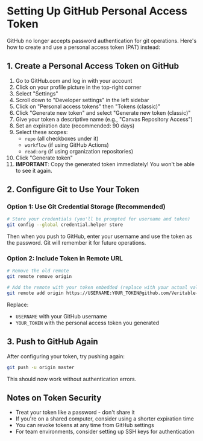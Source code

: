 # Setting Up GitHub Personal Access Token

GitHub no longer accepts password authentication for git operations. Here's how to create and use a personal access token (PAT) instead:

## 1. Create a Personal Access Token on GitHub

1. Go to GitHub.com and log in with your account
2. Click on your profile picture in the top-right corner
3. Select "Settings"
4. Scroll down to "Developer settings" in the left sidebar
5. Click on "Personal access tokens" then "Tokens (classic)"
6. Click "Generate new token" and select "Generate new token (classic)"
7. Give your token a descriptive name (e.g., "Canvas Repository Access")
8. Set an expiration date (recommended: 90 days)
9. Select these scopes:
   - `repo` (all checkboxes under it)
   - `workflow` (if using GitHub Actions)
   - `read:org` (if using organization repositories)
10. Click "Generate token"
11. **IMPORTANT**: Copy the generated token immediately! You won't be able to see it again.

## 2. Configure Git to Use Your Token

### Option 1: Use Git Credential Storage (Recommended)

```bash
# Store your credentials (you'll be prompted for username and token)
git config --global credential.helper store
```

Then when you push to GitHub, enter your username and use the token as the password. Git will remember it for future operations.

### Option 2: Include Token in Remote URL

```bash
# Remove the old remote
git remote remove origin

# Add the remote with your token embedded (replace with your actual values)
git remote add origin https://USERNAME:YOUR_TOKEN@github.com/Veritable-Games/canvas.git
```

Replace:
- `USERNAME` with your GitHub username
- `YOUR_TOKEN` with the personal access token you generated

## 3. Push to GitHub Again

After configuring your token, try pushing again:

```bash
git push -u origin master
```

This should now work without authentication errors.

## Notes on Token Security

- Treat your token like a password - don't share it
- If you're on a shared computer, consider using a shorter expiration time
- You can revoke tokens at any time from GitHub settings
- For team environments, consider setting up SSH keys for authentication